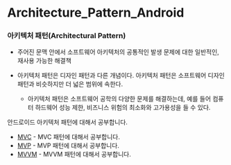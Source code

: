 # Architecture_Pattern_Android

### **아키텍처 패턴(Architectural Pattern)**

- 주어진 문맥 안에서 소프트웨어 아키텍처의 공통적인 발생 문제에 대한 일반적인, 재사용 가능한 해결책

- 아키텍처 패턴은 디자인 패턴과 다른 개념이다. 아키텍처 패턴은 소프트웨어 디자인 패턴과 비슷하지만 더 넓은 범위에 속한다.

  - 아키텍처 패턴은 소프트웨어 공학의 다양한 문제를 해결하는데, 예를 들어 컴퓨터 하드웨어 성능 제한, 비즈니스 위험의 최소화와 고가용성을 들 수 있다.

    

안드로이드 아키텍처 패턴에 대해서 공부합니다.

* [MVC](https://github.com/limsaehyun/Architecture_Pattern_Android/tree/main/MVC) - MVC 패턴에 대해서 공부합니다.
* [MVP](https://github.com/limsaehyun/Architecture_Pattern_Android/tree/main/MVVM) - MVP 패턴에 대해서 공부합니다.
* [MVVM](https://github.com/limsaehyun/Architecture_Pattern_Android/tree/main/MVP) - MVVM 패턴에 대해서 공부합니다.
